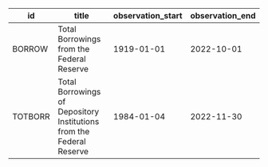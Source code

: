 | id      | title                                                                | observation_start   | observation_end   |
|---------|----------------------------------------------------------------------|---------------------|-------------------|
| BORROW  | Total Borrowings from the Federal Reserve                            | 1919-01-01          | 2022-10-01        |
| TOTBORR | Total Borrowings of Depository Institutions from the Federal Reserve | 1984-01-04          | 2022-11-30        |